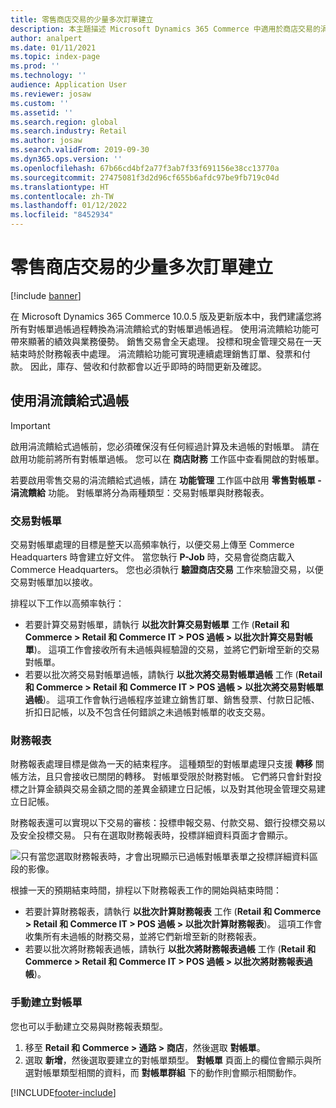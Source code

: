 ```yaml
---
title: 零售商店交易的少量多次訂單建立
description: 本主題描述 Microsoft Dynamics 365 Commerce 中適用於商店交易的涓流饋給式訂單建立。
author: analpert
ms.date: 01/11/2021
ms.topic: index-page
ms.prod: ''
ms.technology: ''
audience: Application User
ms.reviewer: josaw
ms.custom: ''
ms.assetid: ''
ms.search.region: global
ms.search.industry: Retail
ms.author: josaw
ms.search.validFrom: 2019-09-30
ms.dyn365.ops.version: ''
ms.openlocfilehash: 67b66cd4bf2a77f3ab7f33f691156e38cc13770a
ms.sourcegitcommit: 27475081f3d2d96cf655b6afdc97be9fb719c04d
ms.translationtype: HT
ms.contentlocale: zh-TW
ms.lasthandoff: 01/12/2022
ms.locfileid: "8452934"
---
```

# <a name="trickle-feed-based-order-creation-for-retail-store-transactions"></a>零售商店交易的少量多次訂單建立

[!include [banner](includes/banner.md)]

在 Microsoft Dynamics 365 Commerce 10.0.5 版及更新版本中，我們建議您將所有對帳單過帳過程轉換為涓流饋給式的對帳單過帳過程。 使用涓流饋給功能可帶來顯著的績效與業務優勢。 銷售交易會全天處理。 投標和現金管理交易在一天結束時於財務報表中處理。 涓流饋給功能可實現連續處理銷售訂單、發票和付款。 因此，庫存、營收和付款都會以近乎即時的時間更新及確認。

## <a name="use-trickle-feed-based-posting"></a>使用涓流饋給式過帳

> [!IMPORTANT]
> 啟用涓流饋給式過帳前，您必須確保沒有任何經過計算及未過帳的對帳單。 請在啟用功能前將所有對帳單過帳。 您可以在 **商店財務** 工作區中查看開啟的對帳單。

若要啟用零售交易的涓流饋給式過帳，請在 **功能管理** 工作區中啟用 **零售對帳單 - 涓流饋給** 功能。 對帳單將分為兩種類型：交易對帳單與財務報表。

### <a name="transactional-statements"></a>交易對帳單

交易對帳單處理的目標是整天以高頻率執行，以便交易上傳至 Commerce Headquarters 時會建立好文件。 當您執行 **P-Job** 時，交易會從商店載入 Commerce Headquarters。 您也必須執行 **驗證商店交易** 工作來驗證交易，以便交易對帳單加以接收。

排程以下工作以高頻率執行：

- 若要計算交易對帳單，請執行 **以批次計算交易對帳單** 工作 (**Retail 和 Commerce \> Retail 和 Commerce IT \> POS 過帳 \> 以批次計算交易對帳單**)。 這項工作會接收所有未過帳與經驗證的交易，並將它們新增至新的交易對帳單。
- 若要以批次將交易對帳單過帳，請執行 **以批次將交易對帳單過帳** 工作 (**Retail 和 Commerce \> Retail 和 Commerce IT \> POS 過帳 \> 以批次將交易對帳單過帳**)。 這項工作會執行過帳程序並建立銷售訂單、銷售發票、付款日記帳、折扣日記帳，以及不包含任何錯誤之未過帳對帳單的收支交易。 

### <a name="financial-statements"></a>財務報表

財務報表處理目標是做為一天的結束程序。 這種類型的對帳單處理只支援 **轉移** 關帳方法，且只會接收已關閉的轉移。 對帳單受限於財務對帳。 它們將只會針對投標之計算金額與交易金額之間的差異金額建立日記帳，以及對其他現金管理交易建立日記帳。

財務報表還可以實現以下交易的審核：投標申報交易、付款交易、銀行投標交易以及安全投標交易。 只有在選取財務報表時，投標詳細資料頁面才會顯示。

![只有當您選取財務報表時，才會出現顯示已過帳對帳單表單之投標詳細資料區段的影像。](./media/Trickle-feed-posted-statements-transaction-view.png)

根據一天的預期結束時間，排程以下財務報表工作的開始與結束時間：

- 若要計算財務報表，請執行 **以批次計算財務報表** 工作 (**Retail 和 Commerce \> Retail 和 Commerce IT \> POS 過帳 \> 以批次計算財務報表**)。 這項工作會收集所有未過帳的財務交易，並將它們新增至新的財務報表。
- 若要以批次將財務報表過帳，請執行 **以批次將財務報表過帳** 工作 (**Retail 和 Commerce \> Retail 和 Commerce IT \> POS 過帳 \> 以批次將財務報表過帳**)。

### <a name="manually-create-statements"></a>手動建立對帳單

您也可以手動建立交易與財務報表類型。 

1. 移至 **Retail 和 Commerce \> 通路 \> 商店**，然後選取 **對帳單**。 
2. 選取 **新增**，然後選取要建立的對帳單類型。 **對帳單** 頁面上的欄位會顯示與所選對帳單類型相關的資料，而 **對帳單群組** 下的動作則會顯示相關動作。

[!INCLUDE[footer-include](../includes/footer-banner.md)]

